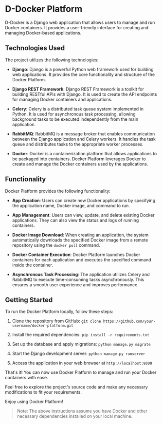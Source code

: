 # D-Docker Platform

D-Docker is a Django web application that allows users to manage and run Docker containers. It provides a user-friendly interface for creating and managing Docker-based applications.

## Technologies Used

The project utilizes the following technologies:

- **Django**: Django is a powerful Python web framework used for building web applications. It provides the core functionality and structure of the Docker Platform.

- **Django REST Framework**: Django REST Framework is a toolkit for building RESTful APIs with Django. It is used to create the API endpoints for managing Docker containers and applications.

- **Celery**: Celery is a distributed task queue system implemented in Python. It is used for asynchronous task processing, allowing background tasks to be executed independently from the main application.

- **RabbitMQ**: RabbitMQ is a message broker that enables communication between the Django application and Celery workers. It handles the task queue and distributes tasks to the appropriate worker processes.

- **Docker**: Docker is a containerization platform that allows applications to be packaged into containers. Docker Platform leverages Docker to create and manage the Docker containers used by the applications.

## Functionality

Docker Platform provides the following functionality:

- **App Creation**: Users can create new Docker applications by specifying the application name, Docker image, and command to run.

- **App Management**: Users can view, update, and delete existing Docker applications. They can also view the status and logs of running containers.

- **Docker Image Download**: When creating an application, the system automatically downloads the specified Docker image from a remote repository using the `docker pull` command.

- **Docker Container Execution**: Docker Platform launches Docker containers for each application and executes the specified command inside the container.

- **Asynchronous Task Processing**: The application utilizes Celery and RabbitMQ to execute time-consuming tasks asynchronously. This ensures a smooth user experience and improves performance.

## Getting Started

To run the Docker Platform locally, follow these steps:

1. Clone the repository from GitHub: `git clone https://github.com/your-username/docker-platform.git`

2. Install the required dependencies: `pip install -r requirements.txt`

3. Set up the database and apply migrations: `python manage.py migrate`

4. Start the Django development server: `python manage.py runserver`

5. Access the application in your web browser at `http://localhost:8000`

That's it! You can now use Docker Platform to manage and run your Docker containers with ease.

Feel free to explore the project's source code and make any necessary modifications to fit your requirements.

Enjoy using Docker Platform!

> Note: The above instructions assume you have Docker and other necessary dependencies installed on your local machine.

